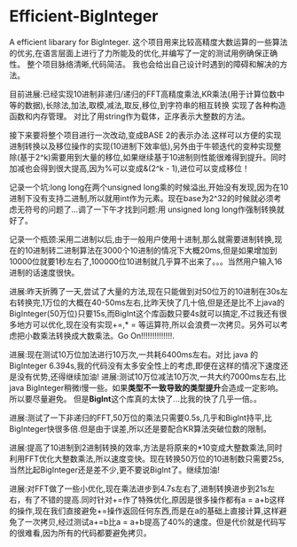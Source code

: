 # Efficient-BigInteger
A efficient libarary for BigInteger.
这个项目用来比较高精度大数运算的一些算法的优劣,在语言层面上进行了力所能及的优化,并编写了一定的测试用例确保正确性。
整个项目脉络清晰,代码简洁。
我也会给出自己设计时遇到的障碍和解决的方法。

目前进展:已经实现10进制非递归/递归的FFT高精度乘法,KR乘法(用于计算位数中等的数据),长除法,加法,取模,减法,取反,移位,到字符串的相互转换
实现了各种构造函数和内存管理。
对比了用string作为载体，正序表示大整数的方法。

接下来要将整个项目进行一次改动,变成BASE 2的表示办法.这样可以方便的实现进制转换以及移位操作的实现(10进制下效率低),另外由于牛顿迭代的变种实现整除(基于2^k)需要用到大量的移位,如果继续基于10进制则性能很难得到提升。同时加减也会得到很大提高,因为%可以变成&(2^k - 1),进位可以变成移位！

记录一个坑:long long在两个unsigned long乘的时候溢出,开始没有发现,因为在10进制下没有支持二进制,所以就用int作为元素。现在base为2^32的时候就必须考虑无符号的问题了...调了一下午才找到问题:用 unsigned long long作强制转换就好了。

记录一个瓶颈:采用二进制以后,由于一般用户使用十进制,那么就需要进制转换,现在的10进制转二进制算法在3000个10进制的情况下大概20ms,但是如果增加到10000位就要1秒左右了,100000位10进制就几乎算不出来了。。。当然用户输入16进制的话速度很快。

进展:昨天折腾了一天,尝试了大量的方法,现在只能做到对50位万的10进制在30s左右转换完,1万位的大概在40-50ms左右,比昨天快了几十倍,但是还是比不上java的BigInteger(50万位)只要15s,而BigInt这个库函数只要4s就可以搞定,不过我还有很多地方可以优化,现在没有实现+=,* = 等运算符,所以会浪费一次拷贝。另外可以考虑把小数乘法转换成大数乘法。Go On!!!!!!!!!!!!!!.

进展:现在测试10万位加法进行10万次,一共耗6400ms左右。对比 java 的BigInteger 6.394s,我的代码没有太多安全性上的考虑,即便在这样的情况下速度还是没有优势,还得继续加油!
进展:测试10万位减法10万次,一共大约7000ms左右,比java BigInteger稍微i慢一些。如果**类型不一致导致的类型提升**会造成一定影响。所以要尽量避免。
但是**BigInt**这个库真的太快了...比我的快了几乎一倍。。

进展:测试了一下非递归的FFT,50万位的乘法只需要0.5s,几乎和BigInt持平,比BigInteger快很多倍.但是由于误差,所以还是要配合KR算法突破位数的限制。

进展:提高了10进制到2进制转换的效率,方法是将原来的*10变成大整数乘法,同时利用FFT优化大整数乘法,所以速度变快。现在转换50万位的10进制数只需要25s,当然比起BigInteger还是差不少,更不要说BigInt了。继续加油!

进展:对FFT做了一些小优化,现在乘法进步到4.7s左右了,进制转换进步到21s左右，有了不错的提高.同时针对+=作了特殊优化,原因是很多操作都有a = a+b这样的操作,现在我们直接避免+=操作返回任何东西,而是在a的基础上直接计算,这样避免了一次拷贝,经过测试a+=b比a = a+b提高了40%的速度。但是代价就是代码写的很难看,因为所有的代码都要避免拷贝。
